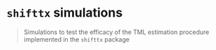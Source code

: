 # `shifttx` simulations

> Simulations to test the efficacy of the TML estimation procedure implemented
> in the `shifttx` package

